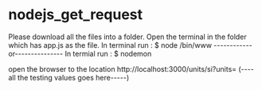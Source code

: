 # nodejs_get_request

Please download all the files into a folder.
Open the terminal in the folder which has app.js as the file.
In terminal run : $   node /bin/www
------------or---------------
In termial run : $    nodemon


open the browser to the location http://localhost:3000/units/si?units= (----all the testing values goes here-----)
